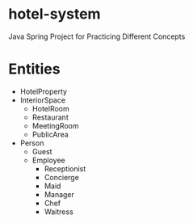 # hotel-system
Java Spring Project for Practicing Different Concepts

# Entities
* HotelProperty
* InteriorSpace
  * HotelRoom
  * Restaurant
  * MeetingRoom
  * PublicArea
* Person
  * Guest
  * Employee
    * Receptionist
    * Concierge
    * Maid
    * Manager
    * Chef
    * Waitress
